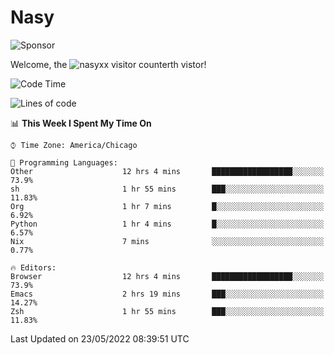 # Nasy

<!--
<p align="center">
<img height="200" src="https://github-readme-stats.vercel.app/api?username=nasyxx&count_private=true&show_icons=true&theme=dracula&include_all_commits=true"/>
<img height="200" src="https://github-readme-stats.vercel.app/api/top-langs/?username=nasyxx&theme=dracula&hide=html,jupyter+notebook&count_private=true&show_icons=true"/>
</p>

  
----------------
-->

![Sponsor](https://img.shields.io/static/v1.svg?label=Sponsor&message=%E2%9D%A4&logo=GitHub&style=flat&color=pink)
 
Welcome, the ![nasyxx visitor counter](https://count.getloli.com/get/@nasyxx?theme=rule34)th vistor!
 
<!--START_SECTION:waka-->
![Code Time](http://img.shields.io/badge/Code%20Time-2%2C409%20hrs%2057%20mins-blue)

![Lines of code](https://img.shields.io/badge/From%20Hello%20World%20I%27ve%20Written-5%20Million%20lines%20of%20code-blue)

📊 **This Week I Spent My Time On** 

```text
⌚︎ Time Zone: America/Chicago

💬 Programming Languages: 
Other                    12 hrs 4 mins       ██████████████████░░░░░░░   73.9% 
sh                       1 hr 55 mins        ███░░░░░░░░░░░░░░░░░░░░░░   11.83% 
Org                      1 hr 7 mins         █░░░░░░░░░░░░░░░░░░░░░░░░   6.92% 
Python                   1 hr 4 mins         █░░░░░░░░░░░░░░░░░░░░░░░░   6.57% 
Nix                      7 mins              ░░░░░░░░░░░░░░░░░░░░░░░░░   0.77%

🔥 Editors: 
Browser                  12 hrs 4 mins       ██████████████████░░░░░░░   73.9% 
Emacs                    2 hrs 19 mins       ███░░░░░░░░░░░░░░░░░░░░░░   14.27% 
Zsh                      1 hr 55 mins        ███░░░░░░░░░░░░░░░░░░░░░░   11.83%

```


 Last Updated on 23/05/2022 08:39:51 UTC
<!--END_SECTION:waka-->

<!-- ![visitors](https://visitor-badge.laobi.icu/badge?page_id=nasyxx.nasyxx) -->
